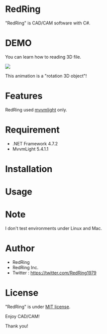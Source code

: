 # RedRing
"RedRing" is CAD/CAM software with C#.

# DEMO

You can learn how to reading 3D file.

![](https://redring.jp/)

This animation is a "rotation 3D object"!

# Features

RedRing used [mvvmlight](https://github.com/lbugnion/mvvmlight) only.

# Requirement

* .NET Framework 4.7.2
* MvvmLight 5.4.1.1

# Installation

# Usage

# Note

I don't test environments under Linux and Mac.

# Author

* RedRing
* RedRing Inc.
* Twitter : https://twitter.com/RedRing1979

# License

"RedRing" is under [MIT license](https://en.wikipedia.org/wiki/MIT_License).

Enjoy CAD/CAM!

Thank you!
